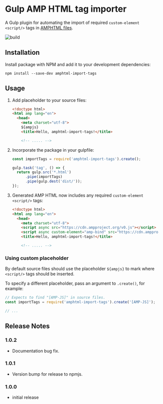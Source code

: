 # Gulp AMP HTML tag importer

A Gulp plugin for automating the import of required `custom-element` `<script/>` tags in [AMPHTML files](https://ampproject.org).

![build](https://travis-ci.org/garanj/amphtml-import-tags.svg?branch=master)

## Installation

Install package with NPM and add it to your development dependencies:

```
npm install --save-dev amphtml-import-tags
```

## Usage

1.  Add placeholder to your source files:

    ```html
    <!doctype html>
    <html amp lang="en">
      <head>
        <meta charset="utf-8">
        ${ampjs}
        <title>Hello, amphtml-import-tags!</title>

        <!-- ..... -->
    ```

2.  Incorporate the package in your gulpfile:

    ```js
    const importTags = require('amphtml-import-tags').create();

    gulp.task('tag', () => {
      return gulp.src('*.html')
          .pipe(importTags)
          .pipe(gulp.dest('dist/'));
    });
    ```

3.  Generated AMP HTML now includes any required `custom-element` `<script/>` tags:

    ```html
    <!doctype html>
    <html amp lang="en">
      <head>
        <meta charset="utf-8">
        <script async src="https://cdn.ampproject.org/v0.js"></script>
        <script async custom-element="amp-bind" src="https://cdn.ampproject.org/v0/amp-bind-latest.js"></script>
        <title>Hello, amphtml-import-tags!</title>

        <!-- ..... -->
    ```

### Using custom placeholder

By default source files should use the placeholder `${ampjs}` to mark where `<script/>` tags should be inserted.

To specify a different placeholder, pass an argument to `.create()`, for example:

```js
// Expects to find "[AMP-JS]" in source files.
const importTags = require('amphtml-import-tags').create('[AMP-JS]');

// ...
```

## Release Notes

### 1.0.2

* Documentation bug fix.

### 1.0.1

* Version bump for release to npmjs.

### 1.0.0

* initial release
